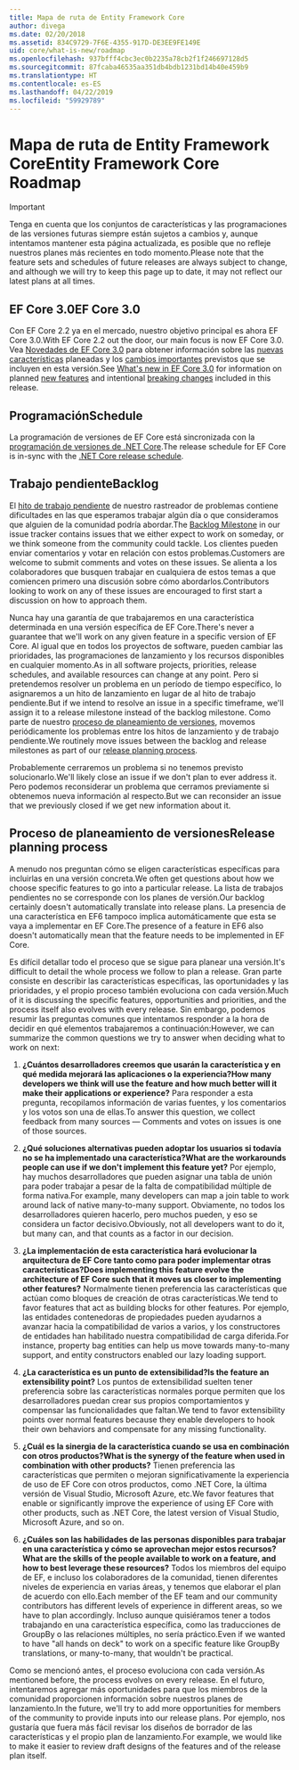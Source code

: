 ```yaml
---
title: Mapa de ruta de Entity Framework Core
author: divega
ms.date: 02/20/2018
ms.assetid: 834C9729-7F6E-4355-917D-DE3EE9FE149E
uid: core/what-is-new/roadmap
ms.openlocfilehash: 937bfff4cbc3ec0b2235a78cb2f1f246697128d5
ms.sourcegitcommit: 87fcaba46535aa351db4bdb1231bd14b40e459b9
ms.translationtype: HT
ms.contentlocale: es-ES
ms.lasthandoff: 04/22/2019
ms.locfileid: "59929789"
---
```

# <a name="entity-framework-core-roadmap"></a><span data-ttu-id="b2a53-102">Mapa de ruta de Entity Framework Core</span><span class="sxs-lookup"><span data-stu-id="b2a53-102">Entity Framework Core Roadmap</span></span>

> [!IMPORTANT]
> <span data-ttu-id="b2a53-103">Tenga en cuenta que los conjuntos de características y las programaciones de las versiones futuras siempre están sujetos a cambios y, aunque intentamos mantener esta página actualizada, es posible que no refleje nuestros planes más recientes en todo momento.</span><span class="sxs-lookup"><span data-stu-id="b2a53-103">Please note that the feature sets and schedules of future releases are always subject to change, and although we will try to keep this page up to date, it may not reflect our latest plans at all times.</span></span>

## <a name="ef-core-30"></a><span data-ttu-id="b2a53-104">EF Core 3.0</span><span class="sxs-lookup"><span data-stu-id="b2a53-104">EF Core 3.0</span></span>

<span data-ttu-id="b2a53-105">Con EF Core 2.2 ya en el mercado, nuestro objetivo principal es ahora EF Core 3.0.</span><span class="sxs-lookup"><span data-stu-id="b2a53-105">With EF Core 2.2 out the door, our main focus is now EF Core 3.0.</span></span>
<span data-ttu-id="b2a53-106">Vea [Novedades de EF Core 3.0](xref:core/what-is-new/ef-core-3.0/index) para obtener información sobre las [nuevas características](xref:core/what-is-new/ef-core-3.0/features) planeadas y los [cambios importantes](xref:core/what-is-new/ef-core-3.0/breaking-changes) previstos que se incluyen en esta versión.</span><span class="sxs-lookup"><span data-stu-id="b2a53-106">See [What's new in EF Core 3.0](xref:core/what-is-new/ef-core-3.0/index) for information on planned [new features](xref:core/what-is-new/ef-core-3.0/features) and intentional [breaking changes](xref:core/what-is-new/ef-core-3.0/breaking-changes) included in this release.</span></span>

## <a name="schedule"></a><span data-ttu-id="b2a53-107">Programación</span><span class="sxs-lookup"><span data-stu-id="b2a53-107">Schedule</span></span>

<span data-ttu-id="b2a53-108">La programación de versiones de EF Core está sincronizada con la [programación de versiones de .NET Core](https://github.com/dotnet/core/blob/master/roadmap.md).</span><span class="sxs-lookup"><span data-stu-id="b2a53-108">The release schedule for EF Core is in-sync with the [.NET Core release schedule](https://github.com/dotnet/core/blob/master/roadmap.md).</span></span>

## <a name="backlog"></a><span data-ttu-id="b2a53-109">Trabajo pendiente</span><span class="sxs-lookup"><span data-stu-id="b2a53-109">Backlog</span></span>

<span data-ttu-id="b2a53-110">El [hito de trabajo pendiente](https://github.com/aspnet/EntityFrameworkCore/issues?q=is%3Aopen+is%3Aissue+milestone%3ABacklog+sort%3Areactions-%2B1-desc) de nuestro rastreador de problemas contiene dificultades en las que esperamos trabajar algún día o que consideramos que alguien de la comunidad podría abordar.</span><span class="sxs-lookup"><span data-stu-id="b2a53-110">The [Backlog Milestone](https://github.com/aspnet/EntityFrameworkCore/issues?q=is%3Aopen+is%3Aissue+milestone%3ABacklog+sort%3Areactions-%2B1-desc) in our issue tracker contains issues that we either expect to work on someday, or we think someone from the community could tackle.</span></span>
<span data-ttu-id="b2a53-111">Los clientes pueden enviar comentarios y votar en relación con estos problemas.</span><span class="sxs-lookup"><span data-stu-id="b2a53-111">Customers are welcome to submit comments and votes on these issues.</span></span>
<span data-ttu-id="b2a53-112">Se alienta a los colaboradores que busquen trabajar en cualquiera de estos temas a que comiencen primero una discusión sobre cómo abordarlos.</span><span class="sxs-lookup"><span data-stu-id="b2a53-112">Contributors looking to work on any of these issues are encouraged to first start a discussion on how to approach them.</span></span>

<span data-ttu-id="b2a53-113">Nunca hay una garantía de que trabajaremos en una característica determinada en una versión específica de EF Core.</span><span class="sxs-lookup"><span data-stu-id="b2a53-113">There's never a guarantee that we'll work on any given feature in a specific version of EF Core.</span></span>
<span data-ttu-id="b2a53-114">Al igual que en todos los proyectos de software, pueden cambiar las prioridades, las programaciones de lanzamiento y los recursos disponibles en cualquier momento.</span><span class="sxs-lookup"><span data-stu-id="b2a53-114">As in all software projects, priorities, release schedules, and available resources can change at any point.</span></span>
<span data-ttu-id="b2a53-115">Pero si pretendemos resolver un problema en un período de tiempo específico, lo asignaremos a un hito de lanzamiento en lugar de al hito de trabajo pendiente.</span><span class="sxs-lookup"><span data-stu-id="b2a53-115">But if we intend to resolve an issue in a specific timeframe, we'll assign it to a release milestone instead of the backlog milestone.</span></span>
<span data-ttu-id="b2a53-116">Como parte de nuestro [proceso de planeamiento de versiones](#release-planning-process), movemos periódicamente los problemas entre los hitos de lanzamiento y de trabajo pendiente.</span><span class="sxs-lookup"><span data-stu-id="b2a53-116">We routinely move issues between the backlog and release milestones as part of our [release planning process](#release-planning-process).</span></span>

<span data-ttu-id="b2a53-117">Probablemente cerraremos un problema si no tenemos previsto solucionarlo.</span><span class="sxs-lookup"><span data-stu-id="b2a53-117">We'll likely close an issue if we don't plan to ever address it.</span></span>
<span data-ttu-id="b2a53-118">Pero podemos reconsiderar un problema que cerramos previamente si obtenemos nueva información al respecto.</span><span class="sxs-lookup"><span data-stu-id="b2a53-118">But we can reconsider an issue that we previously closed if we get new information about it.</span></span>

## <a name="release-planning-process"></a><span data-ttu-id="b2a53-119">Proceso de planeamiento de versiones</span><span class="sxs-lookup"><span data-stu-id="b2a53-119">Release planning process</span></span>

<span data-ttu-id="b2a53-120">A menudo nos preguntan cómo se eligen características específicas para incluirlas en una versión concreta.</span><span class="sxs-lookup"><span data-stu-id="b2a53-120">We often get questions about how we choose specific features to go into a particular release.</span></span>
<span data-ttu-id="b2a53-121">La lista de trabajos pendientes no se corresponde con los planes de versión.</span><span class="sxs-lookup"><span data-stu-id="b2a53-121">Our backlog certainly doesn't automatically translate into release plans.</span></span>
<span data-ttu-id="b2a53-122">La presencia de una característica en EF6 tampoco implica automáticamente que esta se vaya a implementar en EF Core.</span><span class="sxs-lookup"><span data-stu-id="b2a53-122">The presence of a feature in EF6 also doesn't automatically mean that the feature needs to be implemented in EF Core.</span></span>

<span data-ttu-id="b2a53-123">Es difícil detallar todo el proceso que se sigue para planear una versión.</span><span class="sxs-lookup"><span data-stu-id="b2a53-123">It's difficult to detail the whole process we follow to plan a release.</span></span>
<span data-ttu-id="b2a53-124">Gran parte consiste en describir las características específicas, las oportunidades y las prioridades, y el propio proceso también evoluciona con cada versión.</span><span class="sxs-lookup"><span data-stu-id="b2a53-124">Much of it is discussing the specific features, opportunities and priorities, and the process itself also evolves with every release.</span></span>
<span data-ttu-id="b2a53-125">Sin embargo, podemos resumir las preguntas comunes que intentamos responder a la hora de decidir en qué elementos trabajaremos a continuación:</span><span class="sxs-lookup"><span data-stu-id="b2a53-125">However, we can summarize the common questions we try to answer when deciding what to work on next:</span></span>

1. <span data-ttu-id="b2a53-126">**¿Cuántos desarrolladores creemos que usarán la característica y en qué medida mejorará las aplicaciones o la experiencia?**</span><span class="sxs-lookup"><span data-stu-id="b2a53-126">**How many developers we think will use the feature and how much better will it make their applications or experience?**</span></span> <span data-ttu-id="b2a53-127">Para responder a esta pregunta, recopilamos información de varias fuentes, y los comentarios y los votos son una de ellas.</span><span class="sxs-lookup"><span data-stu-id="b2a53-127">To answer this question, we collect feedback from many sources — Comments and votes on issues is one of those sources.</span></span>

2. <span data-ttu-id="b2a53-128">**¿Qué soluciones alternativas pueden adoptar los usuarios si todavía no se ha implementado una característica?**</span><span class="sxs-lookup"><span data-stu-id="b2a53-128">**What are the workarounds people can use if we don't implement this feature yet?**</span></span> <span data-ttu-id="b2a53-129">Por ejemplo, hay muchos desarrolladores que pueden asignar una tabla de unión para poder trabajar a pesar de la falta de compatibilidad múltiple de forma nativa.</span><span class="sxs-lookup"><span data-stu-id="b2a53-129">For example, many developers can map a join table to work around lack of native many-to-many support.</span></span> <span data-ttu-id="b2a53-130">Obviamente, no todos los desarrolladores quieren hacerlo, pero muchos pueden, y eso se considera un factor decisivo.</span><span class="sxs-lookup"><span data-stu-id="b2a53-130">Obviously, not all developers want to do it, but many can, and that counts as a factor in our decision.</span></span>

3. <span data-ttu-id="b2a53-131">**¿La implementación de esta característica hará evolucionar la arquitectura de EF Core tanto como para poder implementar otras características?**</span><span class="sxs-lookup"><span data-stu-id="b2a53-131">**Does implementing this feature evolve the architecture of EF Core such that it moves us closer to implementing other features?**</span></span> <span data-ttu-id="b2a53-132">Normalmente tienen preferencia las características que actúan como bloques de creación de otras características.</span><span class="sxs-lookup"><span data-stu-id="b2a53-132">We tend to favor features that act as building blocks for other features.</span></span> <span data-ttu-id="b2a53-133">Por ejemplo, las entidades contenedoras de propiedades pueden ayudarnos a avanzar hacia la compatibilidad de varios a varios, y los constructores de entidades han habilitado nuestra compatibilidad de carga diferida.</span><span class="sxs-lookup"><span data-stu-id="b2a53-133">For instance, property bag entities can help us move towards many-to-many support, and entity constructors enabled our lazy loading support.</span></span>

4. <span data-ttu-id="b2a53-134">**¿La característica es un punto de extensibilidad?**</span><span class="sxs-lookup"><span data-stu-id="b2a53-134">**Is the feature an extensibility point?**</span></span> <span data-ttu-id="b2a53-135">Los puntos de extensibilidad suelten tener preferencia sobre las características normales porque permiten que los desarrolladores puedan crear sus propios comportamientos y compensar las funcionalidades que faltan.</span><span class="sxs-lookup"><span data-stu-id="b2a53-135">We tend to favor extensibility points over normal features because they enable developers to hook their own behaviors and compensate for any missing functionality.</span></span>

5. <span data-ttu-id="b2a53-136">**¿Cuál es la sinergia de la característica cuando se usa en combinación con otros productos?**</span><span class="sxs-lookup"><span data-stu-id="b2a53-136">**What is the synergy of the feature when used in combination with other products?**</span></span> <span data-ttu-id="b2a53-137">Tienen preferencia las características que permiten o mejoran significativamente la experiencia de uso de EF Core con otros productos, como .NET Core, la última versión de Visual Studio, Microsoft Azure, etc.</span><span class="sxs-lookup"><span data-stu-id="b2a53-137">We favor features that enable or significantly improve the experience of using EF Core with other products, such as .NET Core, the latest version of Visual Studio, Microsoft Azure, and so on.</span></span>

6. <span data-ttu-id="b2a53-138">**¿Cuáles son las habilidades de las personas disponibles para trabajar en una característica y cómo se aprovechan mejor estos recursos?**</span><span class="sxs-lookup"><span data-stu-id="b2a53-138">**What are the skills of the people available to work on a feature, and how to best leverage these resources?**</span></span> <span data-ttu-id="b2a53-139">Todos los miembros del equipo de EF, e incluso los colaboradores de la comunidad, tienen diferentes niveles de experiencia en varias áreas, y tenemos que elaborar el plan de acuerdo con ello.</span><span class="sxs-lookup"><span data-stu-id="b2a53-139">Each member of the EF team and our community contributors has different levels of experience in different areas, so we have to plan accordingly.</span></span> <span data-ttu-id="b2a53-140">Incluso aunque quisiéramos tener a todos trabajando en una característica específica, como las traducciones de GroupBy o las relaciones múltiples, no sería práctico.</span><span class="sxs-lookup"><span data-stu-id="b2a53-140">Even if we wanted to have "all hands on deck" to work on a specific feature like GroupBy translations, or many-to-many, that wouldn't be practical.</span></span>

<span data-ttu-id="b2a53-141">Como se mencionó antes, el proceso evoluciona con cada versión.</span><span class="sxs-lookup"><span data-stu-id="b2a53-141">As mentioned before, the process evolves on every release.</span></span>
<span data-ttu-id="b2a53-142">En el futuro, intentaremos agregar más oportunidades para que los miembros de la comunidad proporcionen información sobre nuestros planes de lanzamiento.</span><span class="sxs-lookup"><span data-stu-id="b2a53-142">In the future, we'll try to add more opportunities for members of the community to provide inputs into our release plans.</span></span>
<span data-ttu-id="b2a53-143">Por ejemplo, nos gustaría que fuera más fácil revisar los diseños de borrador de las características y el propio plan de lanzamiento.</span><span class="sxs-lookup"><span data-stu-id="b2a53-143">For example, we would like to make it easier to review draft designs of the features and of the release plan itself.</span></span>
